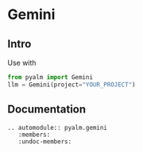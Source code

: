 # Gemini
## Intro
Use with
```python
from pyalm import Gemini
llm = Gemini(project="YOUR_PROJECT")
```


## Documentation
```{eval-rst}  
.. automodule:: pyalm.gemini
   :members:
   :undoc-members:
```


